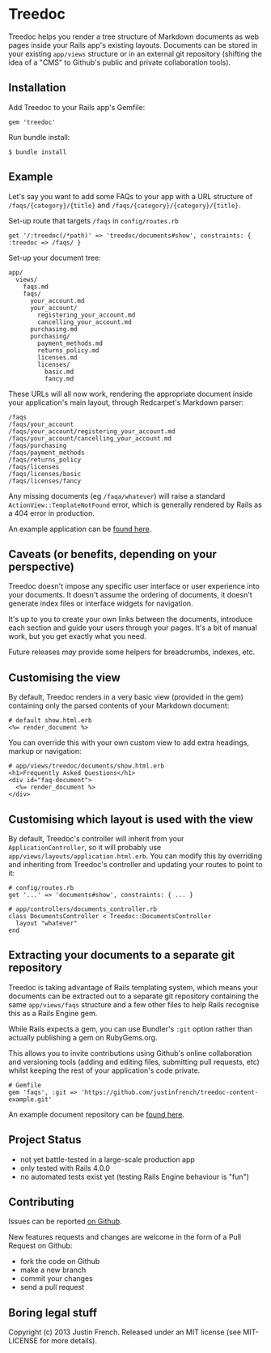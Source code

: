 # Treedoc

Treedoc helps you render a tree structure of Markdown documents as web pages inside your Rails app's existing layouts. Documents can be stored in your existing `app/views` structure or in an external git repository (shifting the idea of a "CMS" to Github's public and private collaboration tools).


## Installation

Add Treedoc to your Rails app's Gemfile:

    gem 'treedoc'

Run bundle install:

    $ bundle install


## Example

Let's say you want to add some FAQs to your app with a URL structure of `/faqs/{category}/{title}` and `/faqs/{category}/{category}/{title}`.

Set-up route that targets `/faqs` in `config/routes.rb`

    get '/:treedoc(/*path)' => 'treedoc/documents#show', constraints: { :treedoc => /faqs/ }

Set-up your document tree:

    app/
      views/
        faqs.md
        faqs/
          your_account.md
          your_account/
            registering_your_account.md
            cancelling_your_account.md
          purchasing.md
          purchasing/
            payment_methods.md
            returns_policy.md
            licenses.md
            licenses/
              basic.md
              fancy.md

These URLs will all now work, rendering the appropriate document inside your application's main layout, through Redcarpet's Markdown parser:

    /faqs
    /faqs/your_account
    /faqs/your_account/registering_your_account.md
    /faqs/your_account/cancelling_your_account.md
    /faqs/purchasing
    /faqs/payment_methods
    /faqs/returns_policy
    /faqs/licenses
    /faqs/licenses/basic
    /faqs/licenses/fancy
    
Any missing documents (eg `/faqa/whatever`) will raise a standard `ActionView::TemplateNotFound` error, which is generally rendered by Rails as  a 404 error in production.

An example application can be [found here](https://github.com/justinfrench/treedoc-example).


## Caveats (or benefits, depending on your perspective)

Treedoc doesn't impose any specific user interface or user experience into your documents. It doesn't assume the ordering of documents, it doesn't generate index files or interface widgets for navigation.

It's up to you to create your own links between the documents, introduce each section and guide your users through your pages. It's a bit of manual work, but you get exactly what you need.

Future releases _may_ provide some helpers for breadcrumbs, indexes, etc.


## Customising the view

By default, Treedoc renders in a very basic view (provided in the gem) containing only the parsed contents of your Markdown document:

    # default show.html.erb
    <%= render_document %>

You can override this with your own custom view to add extra headings, markup or navigation:

    # app/views/treedoc/documents/show.html.erb
    <h1>Frequently Asked Questions</h1>
    <div id="faq-document">
      <%= render_document %>
    </div>

## Customising which layout is used with the view

By default, Treedoc's controller will inherit from your `ApplicationController`, so it will probably use `app/views/layouts/application.html.erb`. You can modify this by overriding and inheriting from Treedoc's controller and updating your routes to point to it:

    # config/routes.rb
    get '...' => 'documents#show', constraints: { ... }

    # app/controllers/documents_controller.rb
    class DocumentsController < Treedoc::DocumentsController
      layout "whatever"
    end
    
## Extracting your documents to a separate git repository

Treedoc is taking advantage of Rails templating system, which means your documents can be extracted out to a separate git repository containing the same `app/views/faqs` structure and a few other files to help Rails recognise this as a Rails Engine gem.

While Rails expects a gem, you can use Bundler's `:git` option rather than actually publishing a gem on RubyGems.org.

This allows you to invite contributions using Github's online collaboration and versioning tools (adding and editing files, submitting pull requests, etc) whilst keeping the rest of your application's code private.

    # Gemfile
    gem 'faqs', :git => 'https://github.com/justinfrench/treedoc-content-example.git'
    
An example document repository can be [found here](https://github.com/justinfrench/treedoc-content-example).


## Project Status

* not yet battle-tested in a large-scale production app
* only tested with Rails 4.0.0
* no automated tests exist yet (testing Rails Engine behaviour is "fun")


## Contributing

Issues can be reported [on Github](https://github.com/justinfrench/treedoc). 

New features requests and changes are welcome in the form of a Pull Request on Github:

* fork the code on Github
* make a new branch
* commit your changes
* send a pull request


## Boring legal stuff

Copyright (c) 2013 Justin French.
Released under an MIT license (see MIT-LICENSE for more details).